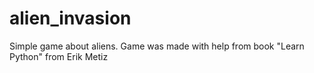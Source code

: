 # alien_invasion
Simple game about aliens. Game was made with help from book "Learn Python" from Erik Metiz
